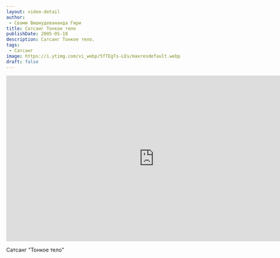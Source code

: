 ```yaml
---
layout: video-detail
author:
 - Свами Вишнудевананда Гири
title: Сатсанг Тонкое тело
publishDate: 2005-05-18
description: Сатсанг Тонкое тело. 
tags: 
 - Сатсанг
image: https://i.ytimg.com/vi_webp/5fTEgTs-LEs/maxresdefault.webp
draft: false
---
```


<iframe width="790" height="444" src="https://www.youtube.com/embed/5fTEgTs-LEs" frameborder="0" allowfullscreen=""></iframe> 

  Сатсанг "Тонкое тело"

  

 